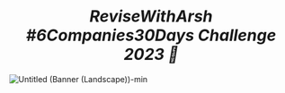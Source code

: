_<h1 align="center"> ReviseWithArsh #6Companies30Days Challenge 2023 🚀</h1>_

![Untitled (Banner (Landscape))-min](https://user-images.githubusercontent.com/111368327/215510046-ad5929f4-d003-4369-8dd3-aa4d80f743b5.png)
